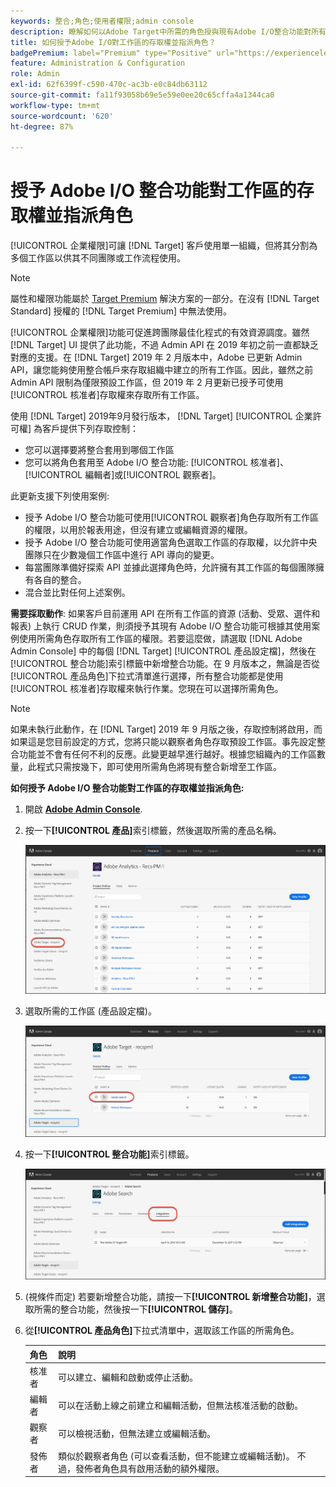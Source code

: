 ```yaml
---
keywords: 整合;角色;使用者權限;admin console
description: 瞭解如何以Adobe Target中所需的角色授與現有Adobe I/O整合功能對所有工作區的存取權。
title: 如何授予Adobe I/O對工作區的存取權並指派角色？
badgePremium: label="Premium" type="Positive" url="https://experienceleague.adobe.com/docs/target/using/introduction/intro.html?lang=en#premium newtab=true" tooltip="See what's included in Target Premium."
feature: Administration & Configuration
role: Admin
exl-id: 62f6399f-c590-470c-ac3b-e0c84db63112
source-git-commit: fa11f93058b69e5e59e0ee20c65cffa4a1344ca0
workflow-type: tm+mt
source-wordcount: '620'
ht-degree: 87%

---
```


# 授予 Adobe I/O 整合功能對工作區的存取權並指派角色

[!UICONTROL 企業權限]可讓 [!DNL Target] 客戶使用單一組織，但將其分割為多個工作區以供其不同團隊或工作流程使用。

>[!NOTE]
>
>屬性和權限功能屬於 [Target Premium](/help/main/c-intro/intro.md#premium) 解決方案的一部分。在沒有 [!DNL Target Standard] 授權的 [!DNL Target Premium] 中無法使用。

[!UICONTROL 企業權限]功能可促進跨團隊最佳化程式的有效資源調度。雖然 [!DNL Target] UI 提供了此功能，不過 Admin API 在 2019 年初之前一直都缺乏對應的支援。在 [!DNL Target] 2019 年 2 月版本中，Adobe 已更新 Admin API，讓您能夠使用整合帳戶來存取組織中建立的所有工作區。因此，雖然之前 Admin API 限制為僅限預設工作區，但 2019 年 2 月更新已授予可使用[!UICONTROL 核准者]存取權來存取所有工作區。

使用 [!DNL Target] 2019年9月發行版本， [!DNL Target] [!UICONTROL 企業許可權] 為客戶提供下列存取控制：

* 您可以選擇要將整合套用到哪個工作區
* 您可以將角色套用至 Adobe I/O 整合功能: [!UICONTROL 核准者]、[!UICONTROL 編輯者]或[!UICONTROL 觀察者]。

此更新支援下列使用案例:

* 授予 Adobe I/O 整合功能可使用[!UICONTROL 觀察者]角色存取所有工作區的權限，以用於報表用途，但沒有建立或編輯資源的權限。
* 授予 Adobe I/O 整合功能可使用適當角色選取工作區的存取權，以允許中央團隊只在少數幾個工作區中進行 API 導向的變更。
* 每當團隊準備好探索 API 並據此選擇角色時，允許擁有其工作區的每個團隊擁有各自的整合。
* 混合並比對任何上述案例。

**需要採取動作**: 如果客戶目前運用 API 在所有工作區的資源 (活動、受眾、選件和報表) 上執行 CRUD 作業，則須授予其現有 Adobe I/O 整合功能可根據其使用案例使用所需角色存取所有工作區的權限。若要這麼做，請選取 [!DNL Adobe Admin Console] 中的每個 [!DNL Target] [!UICONTROL 產品設定檔]，然後在[!UICONTROL 整合功能]索引標籤中新增整合功能。在 9 月版本之，無論是否從[!UICONTROL 產品角色]下拉式清單進行選擇，所有整合功能都是使用[!UICONTROL 核准者]存取權來執行作業。您現在可以選擇所需角色。

>[!NOTE]
>
>如果未執行此動作，在 [!DNL Target] 2019 年 9 月版之後，存取控制將啟用，而如果這是您目前設定的方式，您將只能以觀察者角色存取預設工作區。事先設定整合功能並不會有任何不利的反應。此變更越早進行越好。根據您組織內的工作區數量，此程式只需按幾下，即可使用所需角色將現有整合新增至工作區。

**如何授予 Adobe I/O 整合功能對工作區的存取權並指派角色:**

1. 開啟 **[Adobe Admin Console](https://adminconsole.adobe.com)**.

1. 按一下&#x200B;**[!UICONTROL 產品]**&#x200B;索引標籤，然後選取所需的產品名稱。

   ![在 Adobe Admin Console 中選擇產品](/help/main/administrating-target/c-user-management/property-channel/assets/io-choose-product.png)

1. 選取所需的工作區 (產品設定檔)。

   ![選取產品設定檔](/help/main/administrating-target/c-user-management/property-channel/assets/io-select-product-profile.png)

1. 按一下&#x200B;**[!UICONTROL 整合功能]**&#x200B;索引標籤。

   ![整合功能索引標籤](/help/main/administrating-target/c-user-management/property-channel/assets/integrations-tab.png)

1. (視條件而定) 若要新增整合功能，請按一下&#x200B;**[!UICONTROL 新增整合功能]**，選取所需的整合功能，然後按一下&#x200B;**[!UICONTROL 儲存]**。

1. 從&#x200B;**[!UICONTROL 產品角色]**&#x200B;下拉式清單中，選取該工作區的所需角色。

   | 角色 | 說明 |
   |--- |--- |
   | 核准者 | 可以建立、編輯和啟動或停止活動。 |
   | 編輯者 | 可以在活動上線之前建立和編輯活動，但無法核准活動的啟動。 |
   | 觀察者 | 可以檢視活動，但無法建立或編輯活動。 |
   | 發佈者 | 類似於觀察者角色 (可以查看活動，但不能建立或編輯活動)。 不過，發佈者角色具有啟用活動的額外權限。 |
